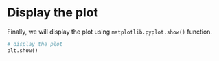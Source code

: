 # Display the plot

Finally, we will display the plot using `matplotlib.pyplot.show()` function.

```python
# display the plot
plt.show()
```
